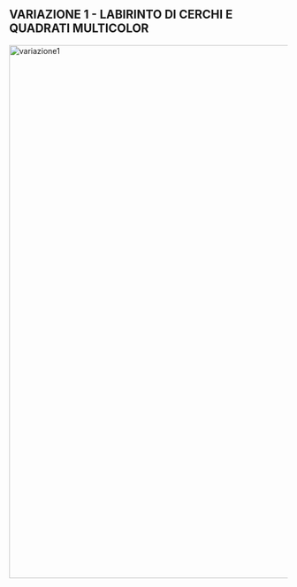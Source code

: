 
## VARIAZIONE 1 - LABIRINTO DI CERCHI E QUADRATI MULTICOLOR

<img width="962" alt="variazione1" src="https://user-images.githubusercontent.com/63911437/111886677-d2a20080-89cf-11eb-8c62-c6be9be4e5e6.png">
